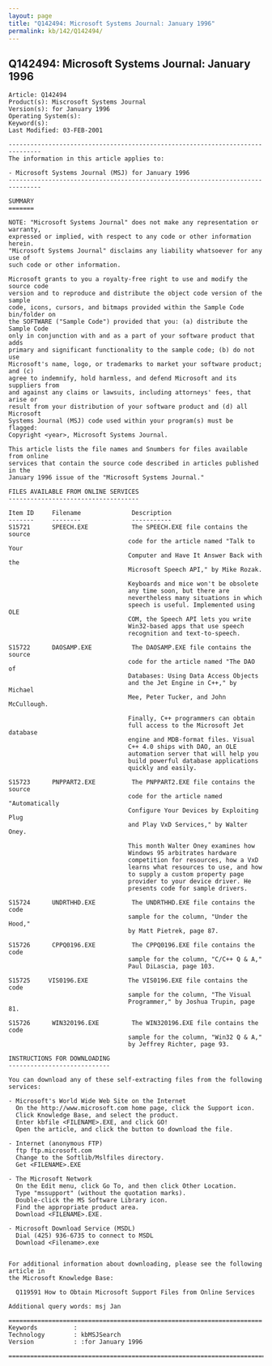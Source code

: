 ```yaml
---
layout: page
title: "Q142494: Microsoft Systems Journal: January 1996"
permalink: kb/142/Q142494/
---
```


## Q142494: Microsoft Systems Journal: January 1996

	Article: Q142494
	Product(s): Miscrosoft Systems Journal
	Version(s): for January 1996
	Operating System(s): 
	Keyword(s): 
	Last Modified: 03-FEB-2001
	
	-------------------------------------------------------------------------------
	The information in this article applies to:
	
	- Microsoft Systems Journal (MSJ) for January 1996 
	-------------------------------------------------------------------------------
	
	SUMMARY
	=======
	
	NOTE: "Microsoft Systems Journal" does not make any representation or warranty,
	expressed or implied, with respect to any code or other information herein.
	"Microsoft Systems Journal" disclaims any liability whatsoever for any use of
	such code or other information.
	
	Microsoft grants to you a royalty-free right to use and modify the source code
	version and to reproduce and distribute the object code version of the sample
	code, icons, cursors, and bitmaps provided within the Sample Code bin/folder on
	the SOFTWARE ("Sample Code") provided that you: (a) distribute the Sample Code
	only in conjunction with and as a part of your software product that adds
	primary and significant functionality to the sample code; (b) do not use
	Microsoft's name, logo, or trademarks to market your software product; and (c)
	agree to indemnify, hold harmless, and defend Microsoft and its suppliers from
	and against any claims or lawsuits, including attorneys' fees, that arise or
	result from your distribution of your software product and (d) all Microsoft
	Systems Journal (MSJ) code used within your program(s) must be flagged:
	Copyright <year>, Microsoft Systems Journal.
	
	This article lists the file names and Snumbers for files available from online
	services that contain the source code described in articles published in the
	January 1996 issue of the "Microsoft Systems Journal."
	
	FILES AVAILABLE FROM ONLINE SERVICES
	------------------------------------
	
	Item ID     Filename              Description
	-------     --------              -----------
	S15721      SPEECH.EXE            The SPEECH.EXE file contains the source
	                                 code for the article named "Talk to Your
	                                 Computer and Have It Answer Back with the
	                                 Microsoft Speech API," by Mike Rozak.
	
	                                 Keyboards and mice won't be obsolete
	                                 any time soon, but there are
	                                 nevertheless many situations in which
	                                 speech is useful. Implemented using OLE
	                                 COM, the Speech API lets you write
	                                 Win32-based apps that use speech
	                                 recognition and text-to-speech.
	
	S15722      DAOSAMP.EXE           The DAOSAMP.EXE file contains the source
	                                 code for the article named "The DAO of
	                                 Databases: Using Data Access Objects
	                                 and the Jet Engine in C++," by Michael
	                                 Mee, Peter Tucker, and John McCullough.
	
	                                 Finally, C++ programmers can obtain
	                                 full access to the Microsoft Jet database
	                                 engine and MDB-format files. Visual
	                                 C++ 4.0 ships with DAO, an OLE
	                                 automation server that will help you
	                                 build powerful database applications
	                                 quickly and easily.
	
	S15723      PNPPART2.EXE          The PNPPART2.EXE file contains the source
	                                 code for the article named "Automatically
	                                 Configure Your Devices by Exploiting Plug
	                                 and Play VxD Services," by Walter Oney.
	
	                                 This month Walter Oney examines how
	                                 Windows 95 arbitrates hardware
	                                 competition for resources, how a VxD
	                                 learns what resources to use, and how
	                                 to supply a custom property page
	                                 provider to your device driver. He
	                                 presents code for sample drivers.
	
	S15724      UNDRTHHD.EXE          The UNDRTHHD.EXE file contains the code
	                                 sample for the column, "Under the Hood,"
	                                 by Matt Pietrek, page 87.
	
	S15726      CPPQ0196.EXE          The CPPQ0196.EXE file contains the code
	                                 sample for the column, "C/C++ Q & A,"
	                                 Paul DiLascia, page 103.
	
	S15725     VIS0196.EXE           The VIS0196.EXE file contains the code
	                                 sample for the column, "The Visual
	                                 Programmer," by Joshua Trupin, page 81.
	
	S15726      WIN320196.EXE         The WIN320196.EXE file contains the code
	                                 sample for the column, "Win32 Q & A,"
	                                 by Jeffrey Richter, page 93.
	
	INSTRUCTIONS FOR DOWNLOADING
	----------------------------
	
	You can download any of these self-extracting files from the following services:
	
	- Microsoft's World Wide Web Site on the Internet
	  On the http://www.microsoft.com home page, click the Support icon.
	  Click Knowledge Base, and select the product.
	  Enter kbfile <FILENAME>.EXE, and click GO!
	  Open the article, and click the button to download the file.
	
	- Internet (anonymous FTP)
	  ftp ftp.microsoft.com
	  Change to the Softlib/Mslfiles directory.
	  Get <FILENAME>.EXE
	
	- The Microsoft Network
	  On the Edit menu, click Go To, and then click Other Location.
	  Type "mssupport" (without the quotation marks).
	  Double-click the MS Software Library icon.
	  Find the appropriate product area.
	  Download <FILENAME>.EXE.
	
	- Microsoft Download Service (MSDL)
	  Dial (425) 936-6735 to connect to MSDL
	  Download <Filename>.exe
	
	
	For additional information about downloading, please see the following article in
	the Microsoft Knowledge Base:
	
	  Q119591 How to Obtain Microsoft Support Files from Online Services
	
	Additional query words: msj Jan
	
	======================================================================
	Keywords          :  
	Technology        : kbMSJSearch
	Version           : :for January 1996
	
	=============================================================================
	
